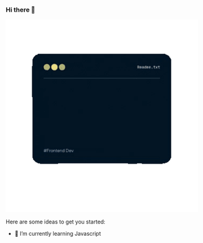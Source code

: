 ### Hi there 👋

<!--
**geofannyher/geofannyher** is a ✨ _special_ ✨ repository because its `README.md` (this file) appears on your GitHub profile.
-->
<img width="1000" src="https://github.com/geofannyher/geofannyher/blob/main/img.gif">

Here are some ideas to get you started:

- 🌱 I’m currently learning Javascript
